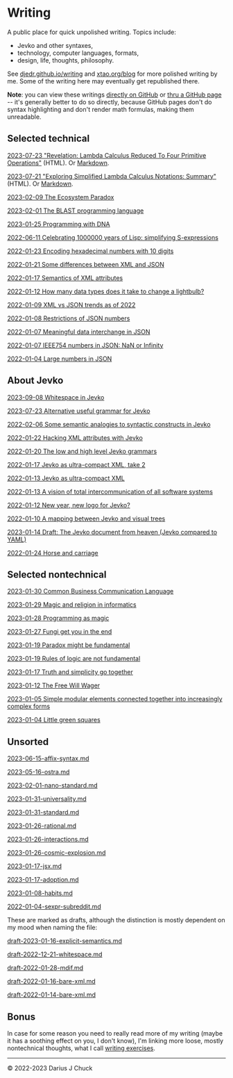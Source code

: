 # Writing

A public place for quick unpolished writing. Topics include: 

* Jevko and other syntaxes,
* technology, computer languages, formats,
* design, life, thoughts, philosophy.

See [djedr.github.io/writing](https://djedr.github.io/writing.html) and [xtao.org/blog](https://xtao.org/blog.html) for more polished writing by me. Some of the writing here may eventually get republished there.

**Note**: you can view these writings [directly on GitHub](https://github.com/jevko/writing) or [thru a GitHub page](https://jevko.github.io/writing/) -- it's generally better to do so directly, because GitHub pages don't do syntax highlighting and don't render math formulas, making them unreadable.

## Selected technical

[2023-07-23 "Revelation: Lambda Calculus Reduced To Four Primitive Operations"](https://jevko.github.io/writing/2023-07-23-revelation.html) (HTML). Or [Markdown](2023-07-23-revelation.md).

[2023-07-21 "Exploring Simplified Lambda Calculus Notations: Summary"](https://jevko.github.io/writing/2023-07-20-lambda.html) (HTML). Or [Markdown](2023-07-19-lambda-notation-mvp.md).

[2023-02-09 The Ecosystem Paradox](2023-02-09-ecosystem-paradox.md)

[2023-02-01 The BLAST programming language](2023-02-01-blast.md)

[2023-01-25 Programming with DNA](2023-01-25-programming-with-dna.md)

[2022-06-11 Celebrating 1000000 years of Lisp: simplifying S-expressions](2022-06-11-s-exp-simplified.md)

[2022-01-23 Encoding hexadecimal numbers with 10 digits](2022-01-23-hex.md)

[2022-01-21 Some differences between XML and JSON](2022-01-21-json-vs-xml.md)

[2022-01-17 Semantics of XML attributes](2022-01-17-xml-attrs.md)

[2022-01-12 How many data types does it take to change a lightbulb?](2022-01-12-lightbulb.md)

[2022-01-09 XML vs JSON trends as of 2022](2022-01-09-xml-json-trends.md)

[2022-01-08 Restrictions of JSON numbers](2022-01-08-json-number-restrictions.md)

[2022-01-07 Meaningful data interchange in JSON](2022-01-07-meaningful-json.md)

[2022-01-07 IEEE754 numbers in JSON: NaN or Infinity](2022-01-07-infinity-nan-json.md)

[2022-01-04 Large numbers in JSON](2022-01-04-large-numbers-in-json.md)

## About Jevko

[2023-09-08 Whitespace in Jevko](2023-09-08-jevko-whitespace.md)

[2023-07-23 Alternative useful grammar for Jevko](2023-07-23-alternative-jevko.md)

[2022-02-06 Some semantic analogies to syntactic constructs in Jevko](2022-02-06-jevko-analogies.md)

[2022-01-22 Hacking XML attributes with Jevko](2022-01-22-xml-jevko-attrs.md)

[2022-01-20 The low and high level Jevko grammars](2022-01-20-jevko-grammar.md)

[2022-01-17 Jevko as ultra-compact XML, take 2](2022-01-17-compact-xml.md)

[2022-01-13 Jevko as ultra-compact XML](2022-01-13-xml.md)

[2022-01-13 A vision of total intercommunication of all software systems](2022-01-13-vision.md)

[2022-01-12 New year, new logo for Jevko?](2022-01-12-logo.md)

[2022-01-10 A mapping between Jevko and visual trees](2022-01-10-jevko-visual-parse-trees.md)

[2023-01-14 Draft: The Jevko document from heaven (Jevko compared to YAML)](draft-2023-01-14-jevko-vs-yaml.md)

[2022-01-24 Horse and carriage](draft-2022-01-24-horse.md)

## Selected nontechnical

[2023-01-30 Common Business Communication Language](2023-01-30-cbcl.md)

[2023-01-29 Magic and religion in informatics](2023-01-29-magic-and-religion-in-informatics.md)

[2023-01-28 Programming as magic](2023-01-28-programming-as-magic.md)

[2023-01-27 Fungi get you in the end](2023-01-27-fungi.md)

[2023-01-19 Paradox might be fundamental](2023-01-19-paradox.md)

[2023-01-19 Rules of logic are not fundamental](2023-01-19-logic.md)

[2023-01-17 Truth and simplicity go together](2023-01-17-simplicity-and-truth.md)

[2023-01-12 The Free Will Wager](draft-2023-01-12-free-will.md)

[2023-01-05 Simple modular elements connected together into increasingly complex forms](draft-2023-01-05-simple-to-complex.md)

[2023-01-04 Little green squares](draft-2023-01-04-little-green-squares.md)

<!-- todo: make the list below nicer by replacing filenames with titles -->

## Unsorted

<!-- [2023-07-20-lambda.html](2023-07-20-lambda.html) -->
<!--  -->
<!-- [2023-07-19-lambda-notation.md](2023-07-19-lambda-notation.md) -->
<!--  -->
<!-- [2023-07-16-css2.md](2023-07-16-css2.md) -->
<!--  -->
<!-- [2023-07-14-css.md](2023-07-14-css.md) -->

[2023-06-15-affix-syntax.md](2023-06-15-affix-syntax.md)

[2023-05-16-ostra.md](2023-05-16-ostra.md)

[2023-02-01-nano-standard.md](2023-02-01-nano-standard.md)

[2023-01-31-universality.md](2023-01-31-universality.md)

[2023-01-31-standard.md](2023-01-31-standard.md)

[2023-01-26-rational.md](2023-01-26-rational.md)

[2023-01-26-interactions.md](2023-01-26-interactions.md)

[2023-01-26-cosmic-explosion.md](2023-01-26-cosmic-explosion.md)

[2023-01-17-jsx.md](2023-01-17-jsx.md)

[2023-01-17-adoption.md](2023-01-17-adoption.md)

[2023-01-08-habits.md](2023-01-08-habits.md)

[2022-01-04-sexpr-subreddit.md](2022-01-04-sexpr-subreddit.md)

These are marked as drafts, although the distinction is mostly dependent on my mood when naming the file:

[draft-2023-01-16-explicit-semantics.md](draft-2023-01-16-explicit-semantics.md)

[draft-2022-12-21-whitespace.md](draft-2022-12-21-whitespace.md)

[draft-2022-01-28-mdif.md](draft-2022-01-28-mdif.md)

[draft-2022-01-16-bare-xml.md](draft-2022-01-16-bare-xml.md)

[draft-2022-01-14-bare-xml.md](draft-2022-01-14-bare-xml.md)

## Bonus

In case for some reason you need to really read more of my writing (maybe it has a soothing effect on you, I don't know), I'm linking more loose, mostly nontechnical thoughts, what I call [writing exercises](https://github.com/djedr/writing).

***

© 2022-2023 Darius J Chuck
